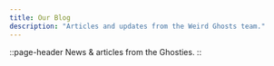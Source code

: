 ```yaml
---
title: Our Blog
description: "Articles and updates from the Weird Ghosts team."
---
```


::page-header
News & articles from the Ghosties.
::
